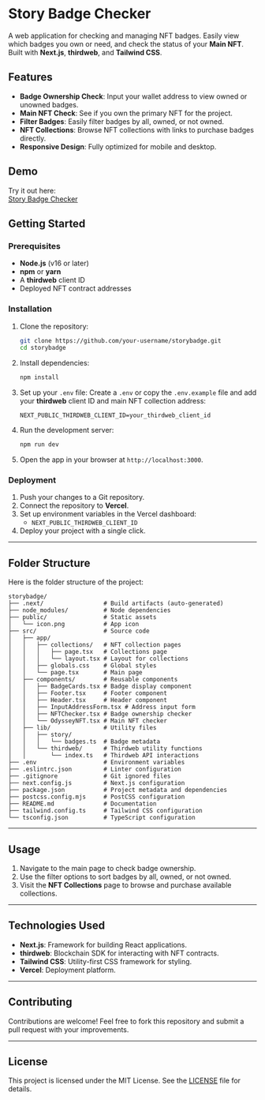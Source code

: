 # Story Badge Checker

A web application for checking and managing NFT badges. Easily view which badges you own or need, and check the status of your **Main NFT**. Built with **Next.js**, **thirdweb**, and **Tailwind CSS**.

## Features

- **Badge Ownership Check**: Input your wallet address to view owned or unowned badges.
- **Main NFT Check**: See if you own the primary NFT for the project.
- **Filter Badges**: Easily filter badges by all, owned, or not owned.
- **NFT Collections**: Browse NFT collections with links to purchase badges directly.
- **Responsive Design**: Fully optimized for mobile and desktop.

## Demo

Try it out here:  
[Story Badge Checker](https://story-badge-checker.vercel.app/)

## Getting Started

### Prerequisites

- **Node.js** (v16 or later)
- **npm** or **yarn**
- A **thirdweb** client ID
- Deployed NFT contract addresses

### Installation

1. Clone the repository:
   ```bash
   git clone https://github.com/your-username/storybadge.git
   cd storybadge
   ```

2. Install dependencies:
   ```bash
   npm install
   ```

3. Set up your `.env` file:
   Create a `.env` or copy the `.env.example` file and add your **thirdweb** client ID and main NFT collection address:
   ```env
   NEXT_PUBLIC_THIRDWEB_CLIENT_ID=your_thirdweb_client_id
   ```

4. Run the development server:
   ```bash
   npm run dev
   ```

5. Open the app in your browser at `http://localhost:3000`.

### Deployment

1. Push your changes to a Git repository.
2. Connect the repository to **Vercel**.
3. Set up environment variables in the Vercel dashboard:
   - `NEXT_PUBLIC_THIRDWEB_CLIENT_ID`
4. Deploy your project with a single click.

---

## Folder Structure

Here is the folder structure of the project:

```
storybadge/
├── .next/                 # Build artifacts (auto-generated)
├── node_modules/          # Node dependencies
├── public/                # Static assets
│   └── icon.png           # App icon
├── src/                   # Source code
│   ├── app/
│   │   ├── collections/   # NFT collection pages
│   │   │   ├── page.tsx   # Collections page
│   │   │   └── layout.tsx # Layout for collections
│   │   ├── globals.css    # Global styles
│   │   └── page.tsx       # Main page
│   ├── components/        # Reusable components
│   │   ├── BadgeCards.tsx # Badge display component
│   │   ├── Footer.tsx     # Footer component
│   │   ├── Header.tsx     # Header component
│   │   ├── InputAddressForm.tsx # Address input form
│   │   ├── NFTChecker.tsx # Badge ownership checker
│   │   └── OdysseyNFT.tsx # Main NFT checker
│   ├── lib/               # Utility files
│   │   ├── story/
│   │   │   └── badges.ts  # Badge metadata
│   │   └── thirdweb/      # Thirdweb utility functions
│   │       └── index.ts   # Thirdweb API interactions
├── .env                   # Environment variables
├── .eslintrc.json         # Linter configuration
├── .gitignore             # Git ignored files
├── next.config.js         # Next.js configuration
├── package.json           # Project metadata and dependencies
├── postcss.config.mjs     # PostCSS configuration
├── README.md              # Documentation
├── tailwind.config.ts     # Tailwind CSS configuration
└── tsconfig.json          # TypeScript configuration
```

---

## Usage

1. Navigate to the main page to check badge ownership.
2. Use the filter options to sort badges by all, owned, or not owned.
3. Visit the **NFT Collections** page to browse and purchase available collections.

---

## Technologies Used

- **Next.js**: Framework for building React applications.
- **thirdweb**: Blockchain SDK for interacting with NFT contracts.
- **Tailwind CSS**: Utility-first CSS framework for styling.
- **Vercel**: Deployment platform.

---

## Contributing

Contributions are welcome! Feel free to fork this repository and submit a pull request with your improvements.

---

## License

This project is licensed under the MIT License. See the [LICENSE](LICENSE) file for details.
